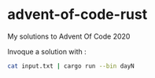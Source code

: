 # advent-of-code-rust
My solutions to Advent Of Code 2020

Invoque a solution with :
```bash
cat input.txt | cargo run --bin dayN
```
